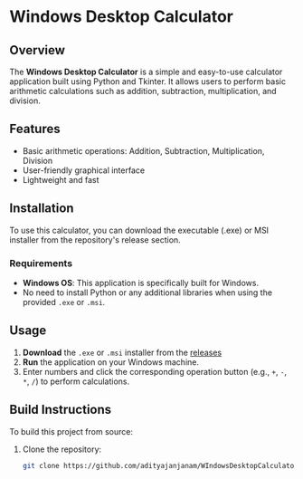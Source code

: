 # Windows Desktop Calculator

## Overview
The **Windows Desktop Calculator** is a simple and easy-to-use calculator application built using Python and Tkinter. It allows users to perform basic arithmetic calculations such as addition, subtraction, multiplication, and division.

## Features
- Basic arithmetic operations: Addition, Subtraction, Multiplication, Division
- User-friendly graphical interface
- Lightweight and fast

## Installation
To use this calculator, you can download the executable (.exe) or MSI installer from the repository's release section.

### Requirements
- **Windows OS**: This application is specifically built for Windows.
- No need to install Python or any additional libraries when using the provided `.exe` or `.msi`.

## Usage
1. **Download** the `.exe` or `.msi` installer from the [releases](https://github.com/adityajanjanam/WIndowsDesktopCalculator/releases)
2. **Run** the application on your Windows machine.
3. Enter numbers and click the corresponding operation button (e.g., `+`, `-`, `*`, `/`) to perform calculations.

## Build Instructions
To build this project from source:

1. Clone the repository:
   ```bash
   git clone https://github.com/adityajanjanam/WIndowsDesktopCalculator.git
